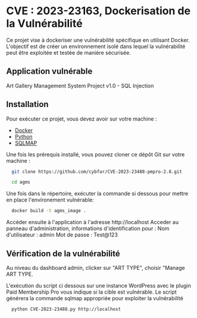 # CVE : 2023-23163, Dockerisation de la Vulnérabilité

Ce projet vise à dockeriser une vulnérabilité spécifique en utilisant Docker. L'objectif est de créer un environnement isolé dans lequel la vulnérabilité peut être exploitée et testée de manière sécurisée.

## Application vulnérable

Art Gallery Management System Project v1.0 - SQL Injection 

## Installation

Pour exécuter ce projet, vous devez avoir sur votre machine :

- [Docker](https://www.docker.com/)
- [Python](https://www.python.org/)
- [SQLMAP](https://sqlmap.org/)


Une fois les prérequis installé, vous pouvez cloner ce dépôt Git sur votre machine :

```bash
  git clone https://github.com/cybfar/CVE-2023-23488-pmpro-2.8.git

  cd agms

```

Une fois dans le répertoire, exécuter la commande si dessous pour mettre en place l'environement vulnérable:

```bash
  docker build -t agms_image .

```

Accéder ensuite à l'application à l'adresse http://localhost
Acceder au panneau d'administration, informations d'identification pour :
  Nom d'utilisateur : admin
  Mot de passe : Test@123




## Vérification de la vulnérabilité

Au niveau du dashboard admin, clicker sur "ART TYPE",  choisir "Manage ART TYPE. 

L'exécution du script ci dessous sur une instance WordPress avec le plugin Paid Membership Pro vous indique si la cible est vulnérable. Le script générera la commande sqlmap appropriée pour exploiter la vulnérabilité

```bash
  python CVE-2023-23488.py http://localhost

```


